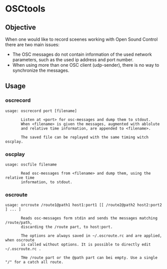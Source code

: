# OSCtools

## Objective

When one would like to record sceenes working with Open Sound Control there are two main issues:
- The OSC messages do not contain information of the used network parameters, such as the used ip address 
and port number.
- When using more than one OSC client (udp-sender), there is no way to synchronize the messages.



## Usage

### oscrecord

```
usage: oscrecord port [filename]

       Listen at <port> for osc-messages and dump them to stdout.
       When <filename> is given the messages, augmented with ablolute 
       and relative time information, are appended to <filename>.
       
       The saved file can be replayed with the same timing witch oscplay.
```

### oscplay
```
usage: oscfile filename
       
       Read osc-messages from <filename> and dump them, using the relative time 
       information, to stdout.
```

### oscroute

```
usage: orcroute /route1@path1 host1:port1 [[ /route2@path2 host2:port2 ] ... ]

       Reads osc-messages form stdin and sends the messages matching /route/path, 
       discarding the /route part, to host:port.
       
       The options are always saved in ~/.oscroute.rc and are applied, when oscroute
       is called without options. It is possible to directly edit ~/.oscroute.rc .

       THe /route part or the @path part can bei empty. Use a single "/" for a catch all route.
```





